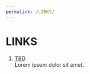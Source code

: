 ```yaml
---
permalink: /LINKS/
---
```


# LINKS

1. [TBD](https://en.wikipedia.org/wiki/To_be_announced)<br>
Lorem ipsum dolor sit amet.
